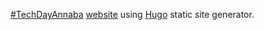 [#TechDayAnnaba](https://www.facebook.com/hashtag/techdayannaba?source=feed_text&epa=HASHTAG&__xts__%5B0%5D=68.ARCXOzwz6FkdgDvyfDJLkIoiJ6T42RToFpsX_WZ2OGxFkthtnmfZEtmcSd-euoqT4EnSBxB0lL_xzL_hoE8RY8p1kPn6UJXPfALPEL9ELsWRK1eIhcbpQsz-MC_RvuTGaPJ3rmdmFiWtRNn11BTNhoWElT9VB0bD93B2tVkl1DJY2Wp08NwyKVHFuKQBxNEEjfd7VIIPHDdkVf-1SyBuytiMSKP-VYEpVzpomV2uINiNxQ_qk71h_lvKMGNnc7rSX8Qu2aF5iBz24LyWdkJ5aXY18DskjadX_mIfyNeypGZ1ATiu0RH9LEjW0H3Rtcql_dLu7UD-LYqu8gKqpumEwig&__tn__=%2ANK-R) [website](https://www.annaba.tech) using [Hugo](https://gohugo.io) static site generator. 
